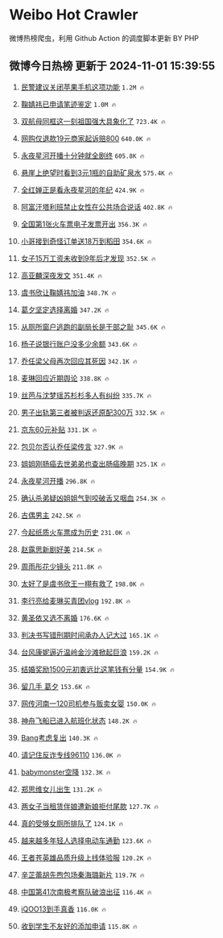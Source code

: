 # Weibo Hot Crawler 



微博热榜爬虫，利用 Github Action 的调度脚本更新 BY PHP 


## 微博今日热榜 更新于 2024-11-01 15:39:55 
1. [民警建议关闭苹果手机这项功能](https://s.weibo.com/weibo?q=%23%E6%B0%91%E8%AD%A6%E5%BB%BA%E8%AE%AE%E5%85%B3%E9%97%AD%E8%8B%B9%E6%9E%9C%E6%89%8B%E6%9C%BA%E8%BF%99%E9%A1%B9%E5%8A%9F%E8%83%BD%23&t=31&band_rank=1&Refer=top) `1.2M 🔥` 

1. [鞠婧祎已申请笔迹鉴定](https://s.weibo.com/weibo?q=%23%E9%9E%A0%E5%A9%A7%E7%A5%8E%E5%B7%B2%E7%94%B3%E8%AF%B7%E7%AC%94%E8%BF%B9%E9%89%B4%E5%AE%9A%23&t=31&band_rank=2&Refer=top) `1.0M 🔥` 

1. [双航母同框这一刻祖国强大具象化了](https://s.weibo.com/weibo?q=%23%E5%8F%8C%E8%88%AA%E6%AF%8D%E5%90%8C%E6%A1%86%E8%BF%99%E4%B8%80%E5%88%BB%E7%A5%96%E5%9B%BD%E5%BC%BA%E5%A4%A7%E5%85%B7%E8%B1%A1%E5%8C%96%E4%BA%86%23&t=31&band_rank=3&Refer=top) `723.4K 🔥` 

1. [网购仅退款19元商家起诉赔800](https://s.weibo.com/weibo?q=%23%E7%BD%91%E8%B4%AD%E4%BB%85%E9%80%80%E6%AC%BE19%E5%85%83%E5%95%86%E5%AE%B6%E8%B5%B7%E8%AF%89%E8%B5%94800%23&t=31&band_rank=4&Refer=top) `640.0K 🔥` 

1. [永夜星河开播十分钟就全剧终](https://s.weibo.com/weibo?q=%E6%B0%B8%E5%A4%9C%E6%98%9F%E6%B2%B3%E5%BC%80%E6%92%AD%E5%8D%81%E5%88%86%E9%92%9F%E5%B0%B1%E5%85%A8%E5%89%A7%E7%BB%88&t=31&band_rank=5&Refer=top) `605.8K 🔥` 

1. [悬崖上绝望时看到3元1瓶的自助矿泉水](https://s.weibo.com/weibo?q=%23%E6%82%AC%E5%B4%96%E4%B8%8A%E7%BB%9D%E6%9C%9B%E6%97%B6%E7%9C%8B%E5%88%B03%E5%85%831%E7%93%B6%E7%9A%84%E8%87%AA%E5%8A%A9%E7%9F%BF%E6%B3%89%E6%B0%B4%23&t=31&band_rank=6&Refer=top) `575.4K 🔥` 

1. [全红婵正是看永夜星河的年纪](https://s.weibo.com/weibo?q=%23%E5%85%A8%E7%BA%A2%E5%A9%B5%E6%AD%A3%E6%98%AF%E7%9C%8B%E6%B0%B8%E5%A4%9C%E6%98%9F%E6%B2%B3%E7%9A%84%E5%B9%B4%E7%BA%AA%23&t=31&band_rank=7&Refer=top) `424.9K 🔥` 

1. [阿富汗塔利班禁止女性在公共场合说话](https://s.weibo.com/weibo?q=%23%E9%98%BF%E5%AF%8C%E6%B1%97%E5%A1%94%E5%88%A9%E7%8F%AD%E7%A6%81%E6%AD%A2%E5%A5%B3%E6%80%A7%E5%9C%A8%E5%85%AC%E5%85%B1%E5%9C%BA%E5%90%88%E8%AF%B4%E8%AF%9D%23&t=31&band_rank=8&Refer=top) `402.8K 🔥` 

1. [全国第1张火车票电子发票开出](https://s.weibo.com/weibo?q=%23%E5%85%A8%E5%9B%BD%E7%AC%AC1%E5%BC%A0%E7%81%AB%E8%BD%A6%E7%A5%A8%E7%94%B5%E5%AD%90%E5%8F%91%E7%A5%A8%E5%BC%80%E5%87%BA%23&t=31&band_rank=9&Refer=top) `356.3K 🔥` 

1. [小哥接到奇怪订单送18万到稻田](https://s.weibo.com/weibo?q=%23%E5%B0%8F%E5%93%A5%E6%8E%A5%E5%88%B0%E5%A5%87%E6%80%AA%E8%AE%A2%E5%8D%95%E9%80%8118%E4%B8%87%E5%88%B0%E7%A8%BB%E7%94%B0%23&t=31&band_rank=10&Refer=top) `354.6K 🔥` 

1. [女子15万工资未收到9年后才发现](https://s.weibo.com/weibo?q=%23%E5%A5%B3%E5%AD%9015%E4%B8%87%E5%B7%A5%E8%B5%84%E6%9C%AA%E6%94%B6%E5%88%B09%E5%B9%B4%E5%90%8E%E6%89%8D%E5%8F%91%E7%8E%B0%23&t=31&band_rank=11&Refer=top) `352.5K 🔥` 

1. [高亚麟深夜发文](https://s.weibo.com/weibo?q=%23%E9%AB%98%E4%BA%9A%E9%BA%9F%E6%B7%B1%E5%A4%9C%E5%8F%91%E6%96%87%23&t=31&band_rank=12&Refer=top) `351.4K 🔥` 

1. [虞书欣让鞠婧祎加油](https://s.weibo.com/weibo?q=%23%E8%99%9E%E4%B9%A6%E6%AC%A3%E8%AE%A9%E9%9E%A0%E5%A9%A7%E7%A5%8E%E5%8A%A0%E6%B2%B9%23&t=31&band_rank=13&Refer=top) `348.7K 🔥` 

1. [葛夕坚定选择离婚](https://s.weibo.com/weibo?q=%23%E8%91%9B%E5%A4%95%E5%9D%9A%E5%AE%9A%E9%80%89%E6%8B%A9%E7%A6%BB%E5%A9%9A%23&t=31&band_rank=14&Refer=top) `347.2K 🔥` 

1. [从厕所窗户逃跑的副局长是干部之耻](https://s.weibo.com/weibo?q=%23%E4%BB%8E%E5%8E%95%E6%89%80%E7%AA%97%E6%88%B7%E9%80%83%E8%B7%91%E7%9A%84%E5%89%AF%E5%B1%80%E9%95%BF%E6%98%AF%E5%B9%B2%E9%83%A8%E4%B9%8B%E8%80%BB%23&t=31&band_rank=15&Refer=top) `345.6K 🔥` 

1. [杨子说银行账户没多少余额](https://s.weibo.com/weibo?q=%23%E6%9D%A8%E5%AD%90%E8%AF%B4%E9%93%B6%E8%A1%8C%E8%B4%A6%E6%88%B7%E6%B2%A1%E5%A4%9A%E5%B0%91%E4%BD%99%E9%A2%9D%23&t=31&band_rank=16&Refer=top) `343.6K 🔥` 

1. [乔任梁父母再次回应其死因](https://s.weibo.com/weibo?q=%23%E4%B9%94%E4%BB%BB%E6%A2%81%E7%88%B6%E6%AF%8D%E5%86%8D%E6%AC%A1%E5%9B%9E%E5%BA%94%E5%85%B6%E6%AD%BB%E5%9B%A0%23&t=31&band_rank=17&Refer=top) `342.1K 🔥` 

1. [麦琳回应近期舆论](https://s.weibo.com/weibo?q=%23%E9%BA%A6%E7%90%B3%E5%9B%9E%E5%BA%94%E8%BF%91%E6%9C%9F%E8%88%86%E8%AE%BA%23&t=31&band_rank=18&Refer=top) `338.8K 🔥` 

1. [丝芭与沈梦瑶苏杉杉多人有纠纷](https://s.weibo.com/weibo?q=%23%E4%B8%9D%E8%8A%AD%E4%B8%8E%E6%B2%88%E6%A2%A6%E7%91%B6%E8%8B%8F%E6%9D%89%E6%9D%89%E5%A4%9A%E4%BA%BA%E6%9C%89%E7%BA%A0%E7%BA%B7%23&t=31&band_rank=19&Refer=top) `335.7K 🔥` 

1. [男子出轨第三者被判返还原配300万](https://s.weibo.com/weibo?q=%23%E7%94%B7%E5%AD%90%E5%87%BA%E8%BD%A8%E7%AC%AC%E4%B8%89%E8%80%85%E8%A2%AB%E5%88%A4%E8%BF%94%E8%BF%98%E5%8E%9F%E9%85%8D300%E4%B8%87%23&t=31&band_rank=20&Refer=top) `332.5K 🔥` 

1. [京东60元补贴](https://s.weibo.com/weibo?q=%23%E4%BA%AC%E4%B8%9C60%E5%85%83%E8%A1%A5%E8%B4%B4%23&t=31&band_rank=21&Refer=top) `331.1K 🔥` 

1. [包贝尔否认乔任梁传言](https://s.weibo.com/weibo?q=%23%E5%8C%85%E8%B4%9D%E5%B0%94%E5%90%A6%E8%AE%A4%E4%B9%94%E4%BB%BB%E6%A2%81%E4%BC%A0%E8%A8%80%23&t=31&band_rank=22&Refer=top) `327.9K 🔥` 

1. [姐姐刚肠癌去世弟弟也查出肠癌晚期](https://s.weibo.com/weibo?q=%23%E5%A7%90%E5%A7%90%E5%88%9A%E8%82%A0%E7%99%8C%E5%8E%BB%E4%B8%96%E5%BC%9F%E5%BC%9F%E4%B9%9F%E6%9F%A5%E5%87%BA%E8%82%A0%E7%99%8C%E6%99%9A%E6%9C%9F%23&t=31&band_rank=23&Refer=top) `325.1K 🔥` 

1. [永夜星河开播](https://s.weibo.com/weibo?q=%23%E6%B0%B8%E5%A4%9C%E6%98%9F%E6%B2%B3%E5%BC%80%E6%92%AD%23&t=31&band_rank=24&Refer=top) `296.8K 🔥` 

1. [确认杀弟疑凶姐姐气到咬破舌又咽血](https://s.weibo.com/weibo?q=%23%E7%A1%AE%E8%AE%A4%E6%9D%80%E5%BC%9F%E7%96%91%E5%87%B6%E5%A7%90%E5%A7%90%E6%B0%94%E5%88%B0%E5%92%AC%E7%A0%B4%E8%88%8C%E5%8F%88%E5%92%BD%E8%A1%80%23&t=31&band_rank=25&Refer=top) `254.3K 🔥` 

1. [古偶男主](https://s.weibo.com/weibo?q=%E5%8F%A4%E5%81%B6%E7%94%B7%E4%B8%BB&t=31&band_rank=26&Refer=top) `242.5K 🔥` 

1. [今起纸质火车票成为历史](https://s.weibo.com/weibo?q=%23%E4%BB%8A%E8%B5%B7%E7%BA%B8%E8%B4%A8%E7%81%AB%E8%BD%A6%E7%A5%A8%E6%88%90%E4%B8%BA%E5%8E%86%E5%8F%B2%23&t=31&band_rank=27&Refer=top) `231.0K 🔥` 

1. [赵露思新剧好美](https://s.weibo.com/weibo?q=%E8%B5%B5%E9%9C%B2%E6%80%9D%E6%96%B0%E5%89%A7%E5%A5%BD%E7%BE%8E&t=31&band_rank=28&Refer=top) `214.5K 🔥` 

1. [周雨彤花少镜头](https://s.weibo.com/weibo?q=%E5%91%A8%E9%9B%A8%E5%BD%A4%E8%8A%B1%E5%B0%91%E9%95%9C%E5%A4%B4&t=31&band_rank=29&Refer=top) `211.8K 🔥` 

1. [太好了是虞书欣王一栩有救了](https://s.weibo.com/weibo?q=%E5%A4%AA%E5%A5%BD%E4%BA%86%E6%98%AF%E8%99%9E%E4%B9%A6%E6%AC%A3%E7%8E%8B%E4%B8%80%E6%A0%A9%E6%9C%89%E6%95%91%E4%BA%86&t=31&band_rank=30&Refer=top) `198.0K 🔥` 

1. [李行亮给麦琳买青团vlog](https://s.weibo.com/weibo?q=%23%E6%9D%8E%E8%A1%8C%E4%BA%AE%E7%BB%99%E9%BA%A6%E7%90%B3%E4%B9%B0%E9%9D%92%E5%9B%A2vlog%23&t=31&band_rank=31&Refer=top) `192.8K 🔥` 

1. [黄圣依又选不离婚](https://s.weibo.com/weibo?q=%E9%BB%84%E5%9C%A3%E4%BE%9D%E5%8F%88%E9%80%89%E4%B8%8D%E7%A6%BB%E5%A9%9A&t=31&band_rank=32&Refer=top) `176.6K 🔥` 

1. [判决书写错刑期时间承办人记大过](https://s.weibo.com/weibo?q=%23%E5%88%A4%E5%86%B3%E4%B9%A6%E5%86%99%E9%94%99%E5%88%91%E6%9C%9F%E6%97%B6%E9%97%B4%E6%89%BF%E5%8A%9E%E4%BA%BA%E8%AE%B0%E5%A4%A7%E8%BF%87%23&t=31&band_rank=33&Refer=top) `165.1K 🔥` 

1. [台风康妮逼近温岭金沙滩掀起巨浪](https://s.weibo.com/weibo?q=%23%E5%8F%B0%E9%A3%8E%E5%BA%B7%E5%A6%AE%E9%80%BC%E8%BF%91%E6%B8%A9%E5%B2%AD%E9%87%91%E6%B2%99%E6%BB%A9%E6%8E%80%E8%B5%B7%E5%B7%A8%E6%B5%AA%23&t=31&band_rank=34&Refer=top) `159.2K 🔥` 

1. [结婚奖励1500元初衷远比这笔钱有分量](https://s.weibo.com/weibo?q=%23%E7%BB%93%E5%A9%9A%E5%A5%96%E5%8A%B11500%E5%85%83%E5%88%9D%E8%A1%B7%E8%BF%9C%E6%AF%94%E8%BF%99%E7%AC%94%E9%92%B1%E6%9C%89%E5%88%86%E9%87%8F%23&t=31&band_rank=35&Refer=top) `154.9K 🔥` 

1. [留几手 葛夕](https://s.weibo.com/weibo?q=%E7%95%99%E5%87%A0%E6%89%8B%20%E8%91%9B%E5%A4%95&t=31&band_rank=36&Refer=top) `153.6K 🔥` 

1. [网传河南一120司机参与贩卖女婴](https://s.weibo.com/weibo?q=%23%E7%BD%91%E4%BC%A0%E6%B2%B3%E5%8D%97%E4%B8%80120%E5%8F%B8%E6%9C%BA%E5%8F%82%E4%B8%8E%E8%B4%A9%E5%8D%96%E5%A5%B3%E5%A9%B4%23&t=31&band_rank=37&Refer=top) `150.0K 🔥` 

1. [神舟飞船已进入航班化状态](https://s.weibo.com/weibo?q=%23%E7%A5%9E%E8%88%9F%E9%A3%9E%E8%88%B9%E5%B7%B2%E8%BF%9B%E5%85%A5%E8%88%AA%E7%8F%AD%E5%8C%96%E7%8A%B6%E6%80%81%23&t=31&band_rank=38&Refer=top) `148.2K 🔥` 

1. [Bang考虑复出](https://s.weibo.com/weibo?q=%23Bang%E8%80%83%E8%99%91%E5%A4%8D%E5%87%BA%23&t=31&band_rank=39&Refer=top) `140.3K 🔥` 

1. [请记住反诈专线96110](https://s.weibo.com/weibo?q=%23%E8%AF%B7%E8%AE%B0%E4%BD%8F%E5%8F%8D%E8%AF%88%E4%B8%93%E7%BA%BF96110%23&t=31&band_rank=40&Refer=top) `136.0K 🔥` 

1. [babymonster空降](https://s.weibo.com/weibo?q=babymonster%E7%A9%BA%E9%99%8D&t=31&band_rank=41&Refer=top) `132.3K 🔥` 

1. [郑思维女儿出生](https://s.weibo.com/weibo?q=%23%E9%83%91%E6%80%9D%E7%BB%B4%E5%A5%B3%E5%84%BF%E5%87%BA%E7%94%9F%23&t=31&band_rank=42&Refer=top) `131.2K 🔥` 

1. [两女子当租赁伴娘遭新娘拒付尾款](https://s.weibo.com/weibo?q=%23%E4%B8%A4%E5%A5%B3%E5%AD%90%E5%BD%93%E7%A7%9F%E8%B5%81%E4%BC%B4%E5%A8%98%E9%81%AD%E6%96%B0%E5%A8%98%E6%8B%92%E4%BB%98%E5%B0%BE%E6%AC%BE%23&t=31&band_rank=43&Refer=top) `127.7K 🔥` 

1. [真的受够女厕所排队了](https://s.weibo.com/weibo?q=%23%E7%9C%9F%E7%9A%84%E5%8F%97%E5%A4%9F%E5%A5%B3%E5%8E%95%E6%89%80%E6%8E%92%E9%98%9F%E4%BA%86%23&t=31&band_rank=44&Refer=top) `124.1K 🔥` 

1. [越来越多年轻人选择电动车通勤](https://s.weibo.com/weibo?q=%23%E8%B6%8A%E6%9D%A5%E8%B6%8A%E5%A4%9A%E5%B9%B4%E8%BD%BB%E4%BA%BA%E9%80%89%E6%8B%A9%E7%94%B5%E5%8A%A8%E8%BD%A6%E9%80%9A%E5%8B%A4%23&t=31&band_rank=45&Refer=top) `123.6K 🔥` 

1. [王者苍英雄品质升级上线体验服](https://s.weibo.com/weibo?q=%23%E7%8E%8B%E8%80%85%E8%8B%8D%E8%8B%B1%E9%9B%84%E5%93%81%E8%B4%A8%E5%8D%87%E7%BA%A7%E4%B8%8A%E7%BA%BF%E4%BD%93%E9%AA%8C%E6%9C%8D%23&t=31&band_rank=46&Refer=top) `120.2K 🔥` 

1. [辛芷蕾胡先煦包场秦海璐新片](https://s.weibo.com/weibo?q=%E8%BE%9B%E8%8A%B7%E8%95%BE%E8%83%A1%E5%85%88%E7%85%A6%E5%8C%85%E5%9C%BA%E7%A7%A6%E6%B5%B7%E7%92%90%E6%96%B0%E7%89%87&t=31&band_rank=47&Refer=top) `119.7K 🔥` 

1. [中国第41次南极考察队破浪出征](https://s.weibo.com/weibo?q=%23%E4%B8%AD%E5%9B%BD%E7%AC%AC41%E6%AC%A1%E5%8D%97%E6%9E%81%E8%80%83%E5%AF%9F%E9%98%9F%E7%A0%B4%E6%B5%AA%E5%87%BA%E5%BE%81%23&t=31&band_rank=48&Refer=top) `116.4K 🔥` 

1. [iQOO13到手真香](https://s.weibo.com/weibo?q=%23iQOO13%E5%88%B0%E6%89%8B%E7%9C%9F%E9%A6%99%23&t=31&band_rank=49&Refer=top) `116.0K 🔥` 

1. [收到学生不友好的添加申请](https://s.weibo.com/weibo?q=%23%E6%94%B6%E5%88%B0%E5%AD%A6%E7%94%9F%E4%B8%8D%E5%8F%8B%E5%A5%BD%E7%9A%84%E6%B7%BB%E5%8A%A0%E7%94%B3%E8%AF%B7%23&t=31&band_rank=50&Refer=top) `115.8K 🔥` 

